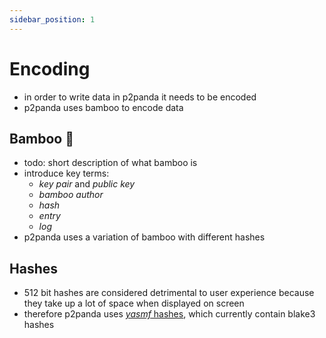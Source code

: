 ```yaml
---
sidebar_position: 1
---
```


# Encoding

- in order to write data in p2panda it needs to be encoded
- p2panda uses bamboo to encode data

## Bamboo 🎍

- todo: short description of what bamboo is
- introduce key terms:
  - _key pair_ and _public key_
  - _bamboo author_
  - _hash_
  - _entry_
  - _log_
- p2panda uses a variation of bamboo with different hashes

## Hashes

- 512 bit hashes are considered detrimental to user experience because they take up a lot of space when displayed on screen
- therefore p2panda uses [_yasmf_ hashes](https://github.com/bamboo-rs/yasmf-hash), which currently contain blake3 hashes
